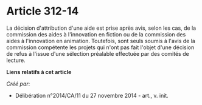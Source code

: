 # Article 312-14

La décision d'attribution d'une aide est prise après avis, selon les cas, de la commission des aides à l'innovation en
fiction ou de la commission des aides à l'innovation en animation. Toutefois, sont seuls soumis à l'avis de la commission
compétente les projets qui n'ont pas fait l'objet d'une décision de refus à l'issue d'une sélection préalable effectuée par
des comités de lecture.

**Liens relatifs à cet article**

_Créé par_:

  - Délibération n°2014/CA/11 du 27 novembre 2014 - art., v. init.
